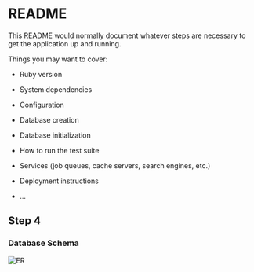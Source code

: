 # README

This README would normally document whatever steps are necessary to get the
application up and running.

Things you may want to cover:

* Ruby version

* System dependencies

* Configuration

* Database creation

* Database initialization

* How to run the test suite

* Services (job queues, cache servers, search engines, etc.)

* Deployment instructions

* ...

## Step 4
### Database Schema

![ER](https://user-images.githubusercontent.com/56104871/66541792-734d8900-eb6b-11e9-8c51-40288b2021bf.jpg)
